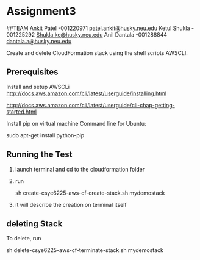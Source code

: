 # Assignment3

##TEAM 
Ankit Patel -001220971 patel.ankit@husky.neu.edu
Ketul Shukla - 001225292 Shukla.ke@husky.neu.edu
Anil Dantala -001288844 dantala.a@husky.neu.edu


Create and delete CloudFormation stack using the shell scripts AWSCLI.

## Prerequisites
Install and setup AWSCLi
http://docs.aws.amazon.com/cli/latest/userguide/installing.html

http://docs.aws.amazon.com/cli/latest/userguide/cli-chap-getting-started.html

Install pip on virtual machine
Command line for Ubuntu:

sudo apt-get install python-pip

## Running the Test

1. launch terminal and cd to the cloudformation folder
2. run 

   sh create-csye6225-aws-cf-create-stack.sh mydemostack

3. it will describe the creation on terminal itself

## deleting Stack

To delete, run 

sh delete-csye6225-aws-cf-terminate-stack.sh mydemostack





